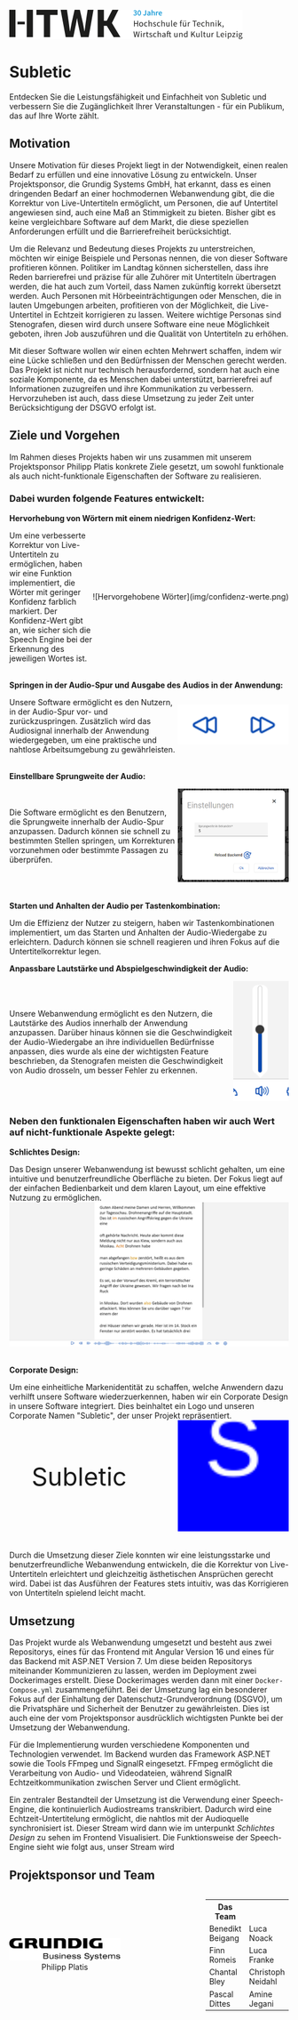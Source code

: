 <div style="display: flex;">
    <div style="flex: 1; float: left; align-items:center; margin-top: 30px; margin-right:">
      <img src="ProjectPresentation\Poster\img\Logo_HTWK.svg" alt="HTWK-Logo">
    </div>
</div>

# Subletic

Entdecken Sie die Leistungsfähigkeit und Einfachheit von Subletic und verbessern Sie die Zugänglichkeit Ihrer Veranstaltungen - für ein Publikum, das auf Ihre Worte zählt.

## Motivation

Unsere Motivation für dieses Projekt liegt in der Notwendigkeit, einen realen Bedarf zu erfüllen und eine innovative Lösung zu entwickeln. Unser Projektsponsor, die Grundig Systems GmbH, hat erkannt, dass es einen dringenden Bedarf an einer hochmodernen Webanwendung gibt, die die Korrektur von Live-Untertiteln ermöglicht, um Personen, die auf Untertitel angewiesen sind, auch eine Maß an Stimmigkeit zu bieten. Bisher gibt es keine vergleichbare Software auf dem Markt, die diese speziellen Anforderungen erfüllt und die Barrierefreiheit berücksichtigt.

Um die Relevanz und Bedeutung dieses Projekts zu unterstreichen, möchten wir einige Beispiele und Personas nennen, die von dieser Software profitieren können. Politiker im Landtag können sicherstellen, dass ihre Reden barrierefrei und präzise für alle Zuhörer mit Untertiteln übertragen werden, die hat auch zum Vorteil, dass Namen zukünftig korrekt übersetzt werden. Auch Personen mit Hörbeeinträchtigungen oder Menschen, die in lauten Umgebungen arbeiten, profitieren von der Möglichkeit, die Live-Untertitel in Echtzeit korrigieren zu lassen. Weitere wichtige Personas sind Stenografen, diesen wird durch unsere Software eine neue Möglichkeit geboten, ihren Job auszuführen und die Qualität von Untertiteln zu erhöhen.

Mit dieser Software wollen wir einen echten Mehrwert schaffen, indem wir eine Lücke schließen und den Bedürfnissen der Menschen gerecht werden. Das Projekt ist nicht nur technisch herausfordernd, sondern hat auch eine soziale Komponente, da es Menschen dabei unterstützt, barrierefrei auf Informationen zuzugreifen und ihre Kommunikation zu verbessern. Hervorzuheben ist auch, dass diese Umsetzung zu jeder Zeit unter Berücksichtigung der DSGVO erfolgt ist.

## Ziele und Vorgehen

Im Rahmen dieses Projekts haben wir uns zusammen mit unserem Projektsponsor Philipp Platis konkrete Ziele gesetzt, um sowohl funktionale als auch nicht-funktionale Eigenschaften der Software zu realisieren.

### Dabei wurden folgende Features entwickelt:

**Hervorhebung von Wörtern mit einem niedrigen Konfidenz-Wert:**

<div style="display: flex; align-items: center;">
  <div style="flex: 1;">
    Um eine verbesserte Korrektur von Live-Untertiteln zu ermöglichen, haben wir eine Funktion implementiert, die Wörter mit geringer Konfidenz farblich markiert. Der Konfidenz-Wert gibt an, wie sicher sich die Speech Engine bei der Erkennung des jeweiligen Wortes ist.
  </div>
  <div style="text-align: right; width:200;">
    ![Hervorgehobene Wörter](img/confidenz-werte.png)
  </div>
</div>
<br>

**Springen in der Audio-Spur und Ausgabe des Audios in der Anwendung:**

<div style="display: flex; align-items: center;">
  <div style="flex: 1;">
    Unsere Software ermöglicht es den Nutzern, in der Audio-Spur vor- und zurückzuspringen. Zusätzlich wird das Audiosignal innerhalb der Anwendung wiedergegeben, um eine praktische und nahtlose Arbeitsumgebung zu gewährleisten.
  </div>
  <div style="text-align: right;">
    <img src="ProjectPresentation\Poster\img\springen-audio.png" alt="Springen in der Audio Buttons" width="200">
  </div>
</div>
<br>

**Einstellbare Sprungweite der Audio:**

<div style="display: flex; align-items: center;">
  <div style="flex: 1;">
    Die Software ermöglicht es den Benutzern, die Sprungweite innerhalb der Audio-Spur anzupassen. Dadurch können sie schnell zu bestimmten Stellen springen, um Korrekturen vorzunehmen oder bestimmte Passagen zu überprüfen.
  </div>
  <div style="text-align: right;">
    <img src="ProjectPresentation\Poster\img\sprung-settings.png" alt="Sprungweiten Einstellung" width="200">
  </div>
</div>
<br>

**Starten und Anhalten der Audio per Tastenkombination:**

Um die Effizienz der Nutzer zu steigern, haben wir Tastenkombinationen implementiert, um das Starten und Anhalten der Audio-Wiedergabe zu erleichtern. Dadurch können sie schnell reagieren und ihren Fokus auf die Untertitelkorrektur legen.

**Anpassbare Lautstärke und Abspielgeschwindigkeit der Audio:**

<div style="display: flex; align-items: center;">
  <div style="flex: 1;">
    Unsere Webanwendung ermöglicht es den Nutzern, die Lautstärke des Audios innerhalb der Anwendung anzupassen. Darüber hinaus können sie die Geschwindigkeit der Audio-Wiedergabe an ihre individuellen Bedürfnisse anpassen, dies wurde als eine der wichtigsten Feature beschrieben, da Stenografen meisten die Geschwindigkeit von Audio drosseln, um besser Fehler zu erkennen.
  </div>
  <div style="text-align: right;">
    <img src="ProjectPresentation\Poster\img\sound-audio.png" alt="Soundeinstellung Audio" width="100">
  </div>
</div>

### Neben den funktionalen Eigenschaften haben wir auch Wert auf nicht-funktionale Aspekte gelegt:

**Schlichtes Design:**

<div >
  <div style="flex: 1;">
    Das Design unserer Webanwendung ist bewusst schlicht gehalten, um eine intuitive und benutzerfreundliche Oberfläche zu bieten. Der Fokus liegt auf der einfachen Bedienbarkeit und dem klaren Layout, um eine effektive Nutzung zu ermöglichen.
  </div>
  <div >
    <img src="ProjectPresentation\Poster\img\deployed_website.jpg" alt="Webseite">
  </div>
</div>
<br>

**Corporate Design:**

<div >
  <div style="flex: 1;">
    Um eine einheitliche Markenidentität zu schaffen, welche Anwendern dazu verhilft unsere Software wiederzuerkennen, haben wir ein Corporate Design in unsere Software integriert. Dies beinhaltet ein Logo und unseren Corporate Namen "Subletic", der unser Projekt repräsentiert.
  </div>
  <div style="display: flex;">
  <div style="flex: 1; display: flex; align-items: center; justify-content: center; font-size: 45px;">
    Subletic
  </div>
  <div style="flex: 1; text-align: right;">
    <img src="ProjectPresentation\Poster\img\logo.svg" alt="Logo-Subletic" width="200">
  </div>
</div>

</div>
<br>

Durch die Umsetzung dieser Ziele konnten wir eine leistungsstarke und benutzerfreundliche Webanwendung entwickeln, die die Korrektur von Live-Untertiteln erleichtert und gleichzeitig ästhetischen Ansprüchen gerecht wird. Dabei ist das Ausführen der Features stets intuitiv, was das Korrigieren von Untertiteln spielend leicht macht.


## Umsetzung

Das Projekt wurde als Webanwendung umgesetzt und besteht aus zwei Repositorys, eines für das Frontend mit Angular Version 16 und eines für das Backend mit ASP.NET Version 7. Um diese beiden Repositorys miteinander Kommunizieren zu lassen, werden im Deployment zwei Dockerimages erstellt. Diese Dockerimages werden dann mit einer `Docker-Compose.yml` zusammengeführt. Bei der Umsetzung lag ein besonderer Fokus auf der Einhaltung der Datenschutz-Grundverordnung (DSGVO), um die Privatsphäre und Sicherheit der Benutzer zu gewährleisten. Dies ist auch eine der vom Projektsponsor ausdrücklich wichtigsten Punkte bei der Umsetzung der Webanwendung.

Für die Implementierung wurden verschiedene Komponenten und Technologien verwendet. Im Backend wurden das Framework ASP.NET sowie die Tools FFmpeg und SignalR eingesetzt. FFmpeg ermöglicht die Verarbeitung von Audio- und Videodateien, während SignalR Echtzeitkommunikation zwischen Server und Client ermöglicht.

Ein zentraler Bestandteil der Umsetzung ist die Verwendung einer Speech-Engine, die kontinuierlich Audiostreams transkribiert. Dadurch wird eine Echtzeit-Untertitelung ermöglicht, die nahtlos mit der Audioquelle synchronisiert ist. Dieser Stream wird dann wie im unterpunkt _Schlichtes Design_ zu sehen im Frontend Visualisiert. Die Funktionsweise der Speech-Engine sieht wie folgt aus, unser Stream wird 

## Projektsponsor und Team


<div style="display: flex; flex: 1;">
    <div style="display: flex; align-items: center; justify-content: center;">
  <div>
    <img src="ProjectPresentation\Poster\img\grundig.svg" alt="Logo Grundig" width="200">
    <div style="display: flex; justify-content: center;">
      <span>Philipp Platis</span>
    </div>
  </div>
</div>
<div style="flex:2;">
</div>
  <div style="flex: 1;">
    <table>
  <tr>
    <th>Das Team</th>
    <th></th>
  </tr>
  <tr>
    <td>Benedikt Beigang</td>
    <td>Luca Noack</td>
  </tr>
  <tr>
    <td>Finn Romeis</td>
    <td>Luca Franke</td>
  </tr>
  <tr>
    <td>Chantal Bley</td>
    <td>Christoph Neidahl</td>
  </tr>
  <tr>
    <td>Pascal Dittes</td>
    <td>Amine Jegani</td>
  </tr>
</table>
  </div>
</div>